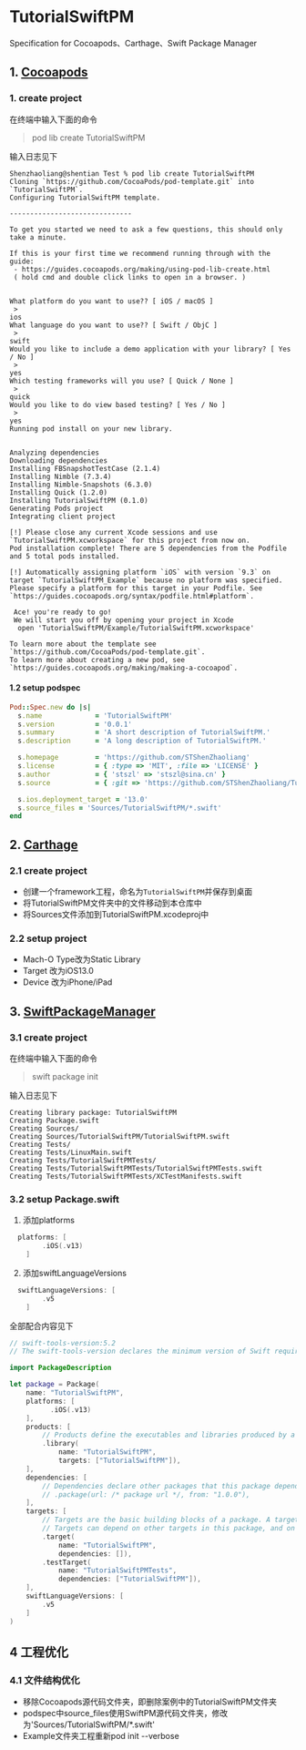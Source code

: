 # TutorialSwiftPM
Specification for Cocoapods、Carthage、Swift Package Manager



## 1. [Cocoapods](https://guides.cocoapods.org/making/index.html)

### 1. create project

在终端中输入下面的命令

> pod lib create TutorialSwiftPM 

输入日志见下


```shell
Shenzhaoliang@shentian Test % pod lib create TutorialSwiftPM 
Cloning `https://github.com/CocoaPods/pod-template.git` into `TutorialSwiftPM`.
Configuring TutorialSwiftPM template.

------------------------------

To get you started we need to ask a few questions, this should only take a minute.

If this is your first time we recommend running through with the guide: 
 - https://guides.cocoapods.org/making/using-pod-lib-create.html
 ( hold cmd and double click links to open in a browser. )


What platform do you want to use?? [ iOS / macOS ]
 > 
ios
What language do you want to use?? [ Swift / ObjC ]
 > 
swift
Would you like to include a demo application with your library? [ Yes / No ]
 > 
yes
Which testing frameworks will you use? [ Quick / None ]
 > 
quick
Would you like to do view based testing? [ Yes / No ]
 > 
yes
Running pod install on your new library.


Analyzing dependencies
Downloading dependencies
Installing FBSnapshotTestCase (2.1.4)
Installing Nimble (7.3.4)
Installing Nimble-Snapshots (6.3.0)
Installing Quick (1.2.0)
Installing TutorialSwiftPM (0.1.0)
Generating Pods project
Integrating client project

[!] Please close any current Xcode sessions and use `TutorialSwiftPM.xcworkspace` for this project from now on.
Pod installation complete! There are 5 dependencies from the Podfile and 5 total pods installed.

[!] Automatically assigning platform `iOS` with version `9.3` on target `TutorialSwiftPM_Example` because no platform was specified. Please specify a platform for this target in your Podfile. See `https://guides.cocoapods.org/syntax/podfile.html#platform`.

 Ace! you're ready to go!
 We will start you off by opening your project in Xcode
  open 'TutorialSwiftPM/Example/TutorialSwiftPM.xcworkspace'

To learn more about the template see `https://github.com/CocoaPods/pod-template.git`.
To learn more about creating a new pod, see `https://guides.cocoapods.org/making/making-a-cocoapod`.
```

#### 1.2 setup podspec

```ruby
Pod::Spec.new do |s|
  s.name             = 'TutorialSwiftPM'
  s.version          = '0.0.1'
  s.summary          = 'A short description of TutorialSwiftPM.'
  s.description      = 'A long description of TutorialSwiftPM.'

  s.homepage         = 'https://github.com/STShenZhaoliang'
  s.license          = { :type => 'MIT', :file => 'LICENSE' }
  s.author           = { 'stszl' => 'stszl@sina.cn' }
  s.source           = { :git => 'https://github.com/STShenZhaoliang/TutorialSwiftPM.git', :tag => s.version.to_s }

  s.ios.deployment_target = '13.0'
  s.source_files = 'Sources/TutorialSwiftPM/*.swift'
end

```


## 2. [Carthage](https://github.com/Carthage/Carthage)
### 2.1 create project
- 创建一个framework工程，命名为`TutorialSwiftPM`并保存到桌面
- 将TutorialSwiftPM文件夹中的文件移动到本仓库中
- 将Sources文件添加到TutorialSwiftPM.xcodeproj中

### 2.2 setup project
- Mach-O Type改为Static Library
- Target 改为iOS13.0
- Device 改为iPhone/iPad


## 3. [SwiftPackageManager](https://github.com/apple/swift-package-manager)

### 3.1 create project

在终端中输入下面的命令

> swift package init

输入日志见下

```
Creating library package: TutorialSwiftPM
Creating Package.swift
Creating Sources/
Creating Sources/TutorialSwiftPM/TutorialSwiftPM.swift
Creating Tests/
Creating Tests/LinuxMain.swift
Creating Tests/TutorialSwiftPMTests/
Creating Tests/TutorialSwiftPMTests/TutorialSwiftPMTests.swift
Creating Tests/TutorialSwiftPMTests/XCTestManifests.swift
```

### 3.2 setup Package.swift

1. 添加platforms
```swift
  platforms: [
    	.iOS(.v13)
    ]
```

2. 添加swiftLanguageVersions
```swift
  swiftLanguageVersions: [
        .v5
    ]
```

全部配合内容见下
```swift
// swift-tools-version:5.2
// The swift-tools-version declares the minimum version of Swift required to build this package.

import PackageDescription

let package = Package(
    name: "TutorialSwiftPM",
    platforms: [
          .iOS(.v13)
    ],
    products: [
        // Products define the executables and libraries produced by a package, and make them visible to other packages.
        .library(
            name: "TutorialSwiftPM",
            targets: ["TutorialSwiftPM"]),
    ],
    dependencies: [
        // Dependencies declare other packages that this package depends on.
        // .package(url: /* package url */, from: "1.0.0"),
    ],
    targets: [
        // Targets are the basic building blocks of a package. A target can define a module or a test suite.
        // Targets can depend on other targets in this package, and on products in packages which this package depends on.
        .target(
            name: "TutorialSwiftPM",
            dependencies: []),
        .testTarget(
            name: "TutorialSwiftPMTests",
            dependencies: ["TutorialSwiftPM"]),
    ],
    swiftLanguageVersions: [
        .v5
    ]
)
```


## 4 工程优化
### 4.1 文件结构优化
- 移除Cocoapods源代码文件夹，即删除案例中的TutorialSwiftPM文件夹
- podspec中source_files使用SwiftPM源代码文件夹，修改为'Sources/TutorialSwiftPM/*.swift'
- Example文件夹工程重新pod init --verbose
